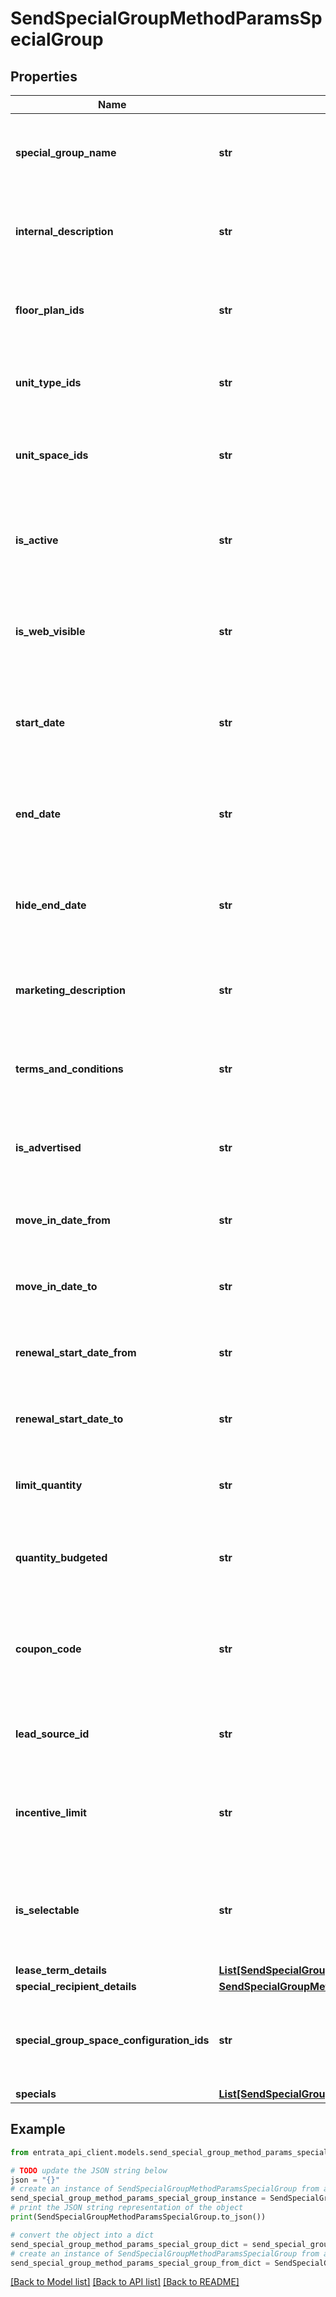 # SendSpecialGroupMethodParamsSpecialGroup


## Properties

Name | Type | Description | Notes
------------ | ------------- | ------------- | -------------
**special_group_name** | **str** | This is a required field. This accepts the Special Group name. | 
**internal_description** | **str** | This is an optional field. Internal description not visible to residents. | [optional] 
**floor_plan_ids** | **str** | This is an optional field. Comma separated floor plan IDs. | [optional] 
**unit_type_ids** | **str** | This is an optional field. Comma separated unit type IDs. | [optional] 
**unit_space_ids** | **str** | This is an optional field. Comma separated unit space IDs. | [optional] 
**is_active** | **str** | This is an optional field. Determines if special is eligible to be used. | [optional] 
**is_web_visible** | **str** | This is an optional field. Determines if special will be shown in advertising. | [optional] 
**start_date** | **str** | This is an optional field. Date special will be advertised from. | [optional] 
**end_date** | **str** | This is an optional field. Date special will be advertised to. | [optional] 
**hide_end_date** | **str** | This is an optional field. Determines if special end date will be advertised. | [optional] 
**marketing_description** | **str** | This is an optional field. Description shown to residents. | [optional] 
**terms_and_conditions** | **str** | This is an optional field. Terms and conditions for specials. | [optional] 
**is_advertised** | **str** | This is an optional field. Determines if special is manual only. | [optional] 
**move_in_date_from** | **str** | This is an optional field. Start of move-in date range. | [optional] 
**move_in_date_to** | **str** | This is an optional field. End of move-in date range. | [optional] 
**renewal_start_date_from** | **str** | This is an optional field. Start of renewal date range. | [optional] 
**renewal_start_date_to** | **str** | This is an optional field. End of renewal date range. | [optional] 
**limit_quantity** | **str** | This is an optional field. Allows setting limits on specials. | [optional] 
**quantity_budgeted** | **str** | This is an optional field. Limits number of specials given. | [optional] 
**coupon_code** | **str** | This is an optional field. Promotional code required during application. | [optional] 
**lead_source_id** | **str** | This is an optional field. Source of promo code. | [optional] 
**incentive_limit** | **str** | This is an optional field. Number of incentives resident receives. | [optional] 
**is_selectable** | **str** | This is an optional field. If specials incentive count matches limit. | [optional] 
**lease_term_details** | [**List[SendSpecialGroupMethodParamsSpecialGroupLeaseTermDetailsInner]**](SendSpecialGroupMethodParamsSpecialGroupLeaseTermDetailsInner.md) |  | [optional] 
**special_recipient_details** | [**SendSpecialGroupMethodParamsSpecialGroupSpecialRecipientDetails**](SendSpecialGroupMethodParamsSpecialGroupSpecialRecipientDetails.md) |  | [optional] 
**special_group_space_configuration_ids** | **str** | This is an optional field. Comma separated space configuration IDs. | [optional] 
**specials** | [**List[SendSpecialGroupMethodParamsSpecialGroupSpecialsInner]**](SendSpecialGroupMethodParamsSpecialGroupSpecialsInner.md) |  | [optional] 

## Example

```python
from entrata_api_client.models.send_special_group_method_params_special_group import SendSpecialGroupMethodParamsSpecialGroup

# TODO update the JSON string below
json = "{}"
# create an instance of SendSpecialGroupMethodParamsSpecialGroup from a JSON string
send_special_group_method_params_special_group_instance = SendSpecialGroupMethodParamsSpecialGroup.from_json(json)
# print the JSON string representation of the object
print(SendSpecialGroupMethodParamsSpecialGroup.to_json())

# convert the object into a dict
send_special_group_method_params_special_group_dict = send_special_group_method_params_special_group_instance.to_dict()
# create an instance of SendSpecialGroupMethodParamsSpecialGroup from a dict
send_special_group_method_params_special_group_from_dict = SendSpecialGroupMethodParamsSpecialGroup.from_dict(send_special_group_method_params_special_group_dict)
```
[[Back to Model list]](../README.md#documentation-for-models) [[Back to API list]](../README.md#documentation-for-api-endpoints) [[Back to README]](../README.md)


